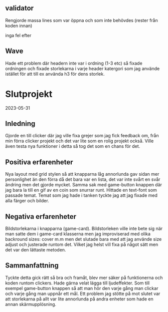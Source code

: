 ## validator

Rengjorde massa lines som var öppna och som inte behövdes (rester från koden innan)

inga fel efter

## Wave
Hade ett problem där headern inte var i ordning (1-3 etc) så fixade ordningen och fixade storlekarna i varje header katergori som jag använde istället för att till ex använda h3 för dens storlek.


# Slutprojekt

2023-05-31

## Inledning

Gjorde  en  till clicker där jag ville fixa grejer som jag fick feedback om, från min förra clicker projekt och det var lite som en rolig projekt också. Ville även testa nya funktioner i detta så tog det som en chans för det.

## Positiva erfarenheter
Nya layout med grid stylen så att knapparna låg annorlunda gav sidan mer personlighet än den förra då det bara var en lista, det var inte svårt en svår ändring men det gjorde mycket. Samma sak med game-button knappen där jag bara la till en gif av en coin som snurrar runt. Hittade en text-font som passade temat. Temat som jag hade i tanken tyckte jag att jag fixade med alla färger och bilder. 


## Negativa erfarenheter
Bildstorlekarna i knapparna (game-card). Bildstorleken ville inte bete sig när man satte dem i game-card klasserna men jag improviserad med olika backround sizes: cover m.m men det slutade bara med att jag använde size adjust och justerade runtom det. Vilket jag helst vill fixa på något sätt men det var den lättaste metoden.


## Sammanfattning

Tyckte detta gick rätt så bra och framåt, blev mer säker på funktionerna och koden runtom clickers. 
Hade gärna velat lägga till ljudeffekter. Som till exempel game-button knappen så att man hör den varje gång man clickar och varje gång man uppnår ett mål. Ett problem jag stötte på mot slutet var att storlekarna på allt var lite annorlunda på andra enheter som hade en annan skärmupplösning. 